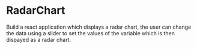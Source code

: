 # RadarChart

Build a react application which displays a radar chart, the user can change the data using a slider to set the values of the variable which is then dispayed as a radar chart.
